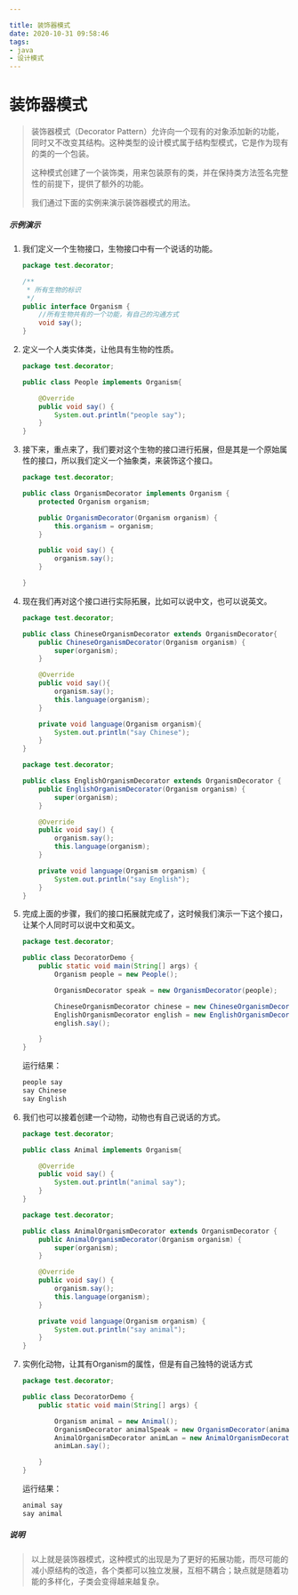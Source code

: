 ```yaml
---

title: 装饰器模式
date: 2020-10-31 09:58:46
tags:
- java
- 设计模式
---
```


# 装饰器模式

>装饰器模式（Decorator Pattern）允许向一个现有的对象添加新的功能，同时又不改变其结构。这种类型的设计模式属于结构型模式，它是作为现有的类的一个包装。
>
>这种模式创建了一个装饰类，用来包装原有的类，并在保持类方法签名完整性的前提下，提供了额外的功能。
>
>我们通过下面的实例来演示装饰器模式的用法。

##### 示例演示

1. 我们定义一个生物接口，生物接口中有一个说话的功能。

   ```java
   package test.decorator;
   
   /**
    * 所有生物的标识
    */
   public interface Organism {
       //所有生物共有的一个功能，有自己的沟通方式
       void say();
   }
   ```

   

2. 定义一个人类实体类，让他具有生物的性质。

   ```java
   package test.decorator;
   
   public class People implements Organism{
   
       @Override
       public void say() {
           System.out.println("people say");
       }
   }
   ```

   

3. 接下来，重点来了，我们要对这个生物的接口进行拓展，但是其是一个原始属性的接口，所以我们定义一个抽象类，来装饰这个接口。

   ```java
   package test.decorator;
   
   public class OrganismDecorator implements Organism {
       protected Organism organism;
   
       public OrganismDecorator(Organism organism) {
           this.organism = organism;
       }
   
       public void say() {
           organism.say();
       }
   
   }
   ```

4. 现在我们再对这个接口进行实际拓展，比如可以说中文，也可以说英文。

   ```java
   package test.decorator;
   
   public class ChineseOrganismDecorator extends OrganismDecorator{
       public ChineseOrganismDecorator(Organism organism) {
           super(organism);
       }
   
       @Override
       public void say(){
           organism.say();
           this.language(organism);
       }
   
       private void language(Organism organism){
           System.out.println("say Chinese");
       }
   }
   ```

   ```java
   package test.decorator;
   
   public class EnglishOrganismDecorator extends OrganismDecorator {
       public EnglishOrganismDecorator(Organism organism) {
           super(organism);
       }
   
       @Override
       public void say() {
           organism.say();
           this.language(organism);
       }
   
       private void language(Organism organism) {
           System.out.println("say English");
       }
   }
   ```

5. 完成上面的步骤，我们的接口拓展就完成了，这时候我们演示一下这个接口，让某个人同时可以说中文和英文。

   ```java
   package test.decorator;
   
   public class DecoratorDemo {
       public static void main(String[] args) {
           Organism people = new People();
   
           OrganismDecorator speak = new OrganismDecorator(people);
   
           ChineseOrganismDecorator chinese = new ChineseOrganismDecorator(speak);
           EnglishOrganismDecorator english = new EnglishOrganismDecorator(chinese);
           english.say();
   
       }
   }
   ```

   运行结果：

   ```java
   people say
   say Chinese
   say English
   ```

   

6. 我们也可以接着创建一个动物，动物也有自己说话的方式。

   ```java
   package test.decorator;
   
   public class Animal implements Organism{
   
       @Override
       public void say() {
           System.out.println("animal say");
       }
   }
   ```

   ```java
   package test.decorator;
   
   public class AnimalOrganismDecorator extends OrganismDecorator {
       public AnimalOrganismDecorator(Organism organism) {
           super(organism);
       }
   
       @Override
       public void say() {
           organism.say();
           this.language(organism);
       }
   
       private void language(Organism organism) {
           System.out.println("say animal");
       }
   }
   ```

7. 实例化动物，让其有Organism的属性，但是有自己独特的说话方式

   ```java
   package test.decorator;
   
   public class DecoratorDemo {
       public static void main(String[] args) {
   
           Organism animal = new Animal();
           OrganismDecorator animalSpeak = new OrganismDecorator(animal);
           AnimalOrganismDecorator animLan = new AnimalOrganismDecorator(animalSpeak);
           animLan.say();
   
       }
   }
   ```

   运行结果：

   ```java
   animal say
   say animal
   ```


##### 说明

>以上就是装饰器模式，这种模式的出现是为了更好的拓展功能，而尽可能的减小原结构的改造，各个类都可以独立发展，互相不耦合；缺点就是随着功能的多样化，子类会变得越来越复杂。